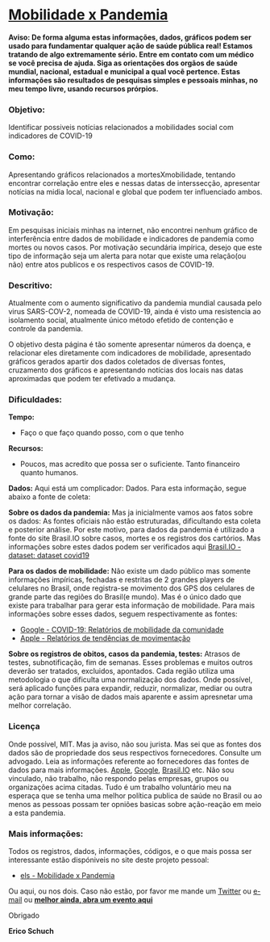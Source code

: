# [Mobilidade x Pandemia](https://mobipan.github.io/)


**Aviso: De forma alguma estas informações, dados, gráficos podem ser usado para fundamentar qualquer ação de saúde pública real! Estamos tratando de algo extremamente sério. Entre em contato com um médico se você precisa de ajuda. Siga as orientações dos orgãos de saúde mundial, nacional, estadual e municipal a qual você pertence. Estas informações são resultados de pesquisas simples e pessoais minhas, no meu tempo livre, usando recursos prórpios.**


### Objetivo:
Identificar possiveis notícias relacionados a mobilidades social com indicadores de COVID-19

### Como:
Apresentando gráficos relacionados a mortesXmobilidade, tentando encontrar correlação entre eles e nessas datas de interssecção, apresentar notícias na midia local, nacional e global que podem ter influenciado ambos.

### Motivação:
Em pesquisas iniciais minhas na internet, não encontrei nenhum gráfico de interferência entre dados de mobilidade e indicadores de pandemia como mortes ou novos casos. Por motivação secundária impírica, desejo que este tipo de informação seja um alerta para notar que existe uma relação(ou não) entre atos publicos e os respectivos casos de COVID-19.

### Descritivo:
Atualmente com o aumento significativo da pandemia mundial causada pelo virus SARS-COV-2, nomeada de COVID-19, ainda é visto uma resistencia ao isolamento social, atualmente único método efetido de contenção e controle da pandemia.

O objetivo desta página é tão somente apresentar números da doença, e relacionar eles diretamente com indicadores de mobilidade, apresentado gráficos gerados apartir dos dados coletados de diversas fontes, cruzamento dos gráficos e apresentando notícias dos locais nas datas aproximadas que podem ter efetivado a mudança.

### Dificuldades:

**Tempo:**
- Faço o que faço quando posso, com o que tenho
  
**Recursos:**
- Poucos, mas acredito que possa ser o suficiente. Tanto financeiro quanto humanos.

**Dados:**
Aqui está um complicador: Dados. Para esta informação, segue abaixo a fonte de coleta:

**Sobre os dados da pandemia:**
Mas ja inicialmente vamos aos fatos sobre os dados: As fontes oficiais não estão estruturadas, dificultando esta coleta e posterior análise. Por este motivo, para dados da pandemia é utilizado a fonte do site Brasil.IO sobre casos, mortes e os registros dos cartórios. Mas informações sobre estes dados podem ser verificados aqui [Brasil.IO - dataset: dataset covid19](https://data.brasil.io/dataset/covid19/_meta/list.html)

**Para os dados de mobilidade:**
Não existe um dado público mas somente informações impíricas, fechadas e restritas de 2 grandes players de celulares no Brasil, onde registra-se movimento dos GPS dos celulares de grande parte das regiões do Brasil(e mundo). Mas é o único dado que existe para trabalhar para gerar esta informação de mobilidade.
Para mais informações sobre esses dados, seguem respectivamente as fontes:

* [Google - COVID-19: Relatórios de mobilidade da comunidade](https://www.google.com/covid19/mobility/)
* [Apple - Relatórios de tendências de movimentação](https://www.apple.com/covid19/mobility)

**Sobre os registros de obitos, casos da pandemia, testes:**
Atrasos de testes, subnotificação, fim de semanas. Esses problemas e muitos outros deverão ser tratados, excluidos, apontados. Cada região utiliza uma metodologia o que dificulta uma normalização dos dados. Onde possível, será aplicado funções para expandir, reduzir, normalizar, mediar ou outra ação para tornar a visão de dados mais aparente e assim apresnetar uma melhor correlação.

### Licença
Onde possível, MIT. Mas ja aviso, não sou jurista. Mas sei que as fontes dos dados são de propriedade dos seus respectivos fornecedores. Consulte um advogado. Leia as informações referente ao fornecedores das fontes de dados para mais informações. [Apple](https://www.apple.com/covid19/mobility), [Google](https://www.google.com/covid19/mobility/), [Brasil.IO](https://data.brasil.io/dataset/covid19/_meta/list.html) etc.
Não sou vinculado, não trabalho, não respondo pelas empresas, grupos ou organizações acima citadas. Tudo é um trabalho voluntário meu na esperaça que se tenha uma melhor política publica de saúde no Brasil ou ao menos as pessoas possam ter opniões basicas sobre ação-reação em meio a esta pandemia.

### Mais informações:
Todos os registros, dados, informações, códigos, e o que mais possa ser interessante estão dispóniveis no site deste projeto pessoal:

* [els - Mobilidade x Pandemia](https://mobipan.github.io/)

Ou aqui, ou nos dois. Caso não estão, por favor me mande um [Twitter](https://twitter.com/t00rmenta) ou [e-mail](mailto:mobipan@els.net.br) ou **[melhor ainda, abra um evento aqui](https://github.com/eschuch/mobipan.github.io/issues/new/choose)**

Obrigado

**Erico Schuch**
